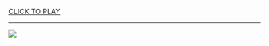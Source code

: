 
<a href="https://premium76.site?title=racing_online_games_unblocked&ref=13M">CLICK TO PLAY</a></h3>
<hr>

<a href="https://premium76.site?title=racing_online_games_unblocked&ref=13M"><img src="https://clearcache.store/games.png"></a>


